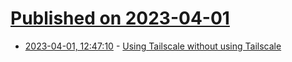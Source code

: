 # [Published on 2023-04-01](index.md)

* [2023-04-01, 12:47:10](https://lobste.rs/s/eaymy2/using_tailscale_without_using_tailscale) - [Using Tailscale without using Tailscale](https://tailscale.dev/blog/headscale-funnel)
